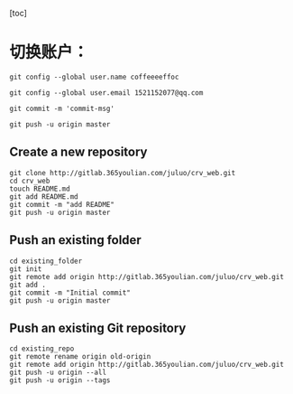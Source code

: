 [toc]

# 切换账户：
`git config --global user.name coffeeeeffoc`

`git config --global user.email 1521152077@qq.com`

`git commit -m 'commit-msg'`

`git push -u origin master`

## Create a new repository
```
git clone http://gitlab.365youlian.com/juluo/crv_web.git
cd crv_web
touch README.md
git add README.md
git commit -m "add README"
git push -u origin master
```

## Push an existing folder
```
cd existing_folder
git init
git remote add origin http://gitlab.365youlian.com/juluo/crv_web.git
git add .
git commit -m "Initial commit"
git push -u origin master
```

## Push an existing Git repository
```
cd existing_repo
git remote rename origin old-origin
git remote add origin http://gitlab.365youlian.com/juluo/crv_web.git
git push -u origin --all
git push -u origin --tags
```